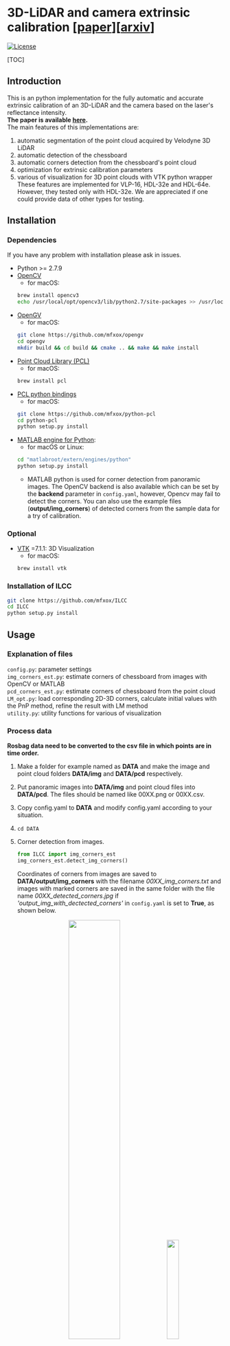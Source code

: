 # 3D-LiDAR and camera extrinsic calibration [[paper](http://www.mdpi.com/2072-4292/9/8/851/htm)][[arxiv](https://arxiv.org/abs/1708.05514)]
<!-- based on reflectance intensity of the laser -->

[![License](https://img.shields.io/badge/license-BSD-blue.svg)](LICENSE) 

[TOC]

## Introduction

<!-- [[paper]](http://www.mdpi.com/journal/remotesensing)-->
This is an python implementation for the fully automatic and accurate extrinsic calibration of an 3D-LiDAR and the camera based on the laser's reflectance intensity. <br>
__The paper is available [here](http://www.mdpi.com/2072-4292/9/8/851/htm).__<br>
The main features of this implementations are:<br>
1. automatic segmentation of the point cloud acquired by Velodyne 3D LiDAR 
1. automatic detection of the chessboard 
1. automatic corners detection from the chessboard's point cloud
1. optimization for extrinsic calibration parameters
1. various of visualization for 3D point clouds with VTK python wrapper<br>
These features are implemented for VLP-16, HDL-32e and HDL-64e. However, they tested only with HDL-32e. We are appreciated if one could provide data of other types for testing.

## Installation

### Dependencies
If you have any problem with installation please ask in issues.

* Python >= 2.7.9
* [OpenCV](http://opencv.org/)
    - for macOS:<br> 
    ```sh
    brew install opencv3
    echo /usr/local/opt/opencv3/lib/python2.7/site-packages >> /usr/local/lib/python2.7/site-packages/opencv3.pth
    ```
* [OpenGV](https://laurentkneip.github.io/opengv/page_installation.html)
    - for macOS:<br> 
    ```sh
    git clone https://github.com/mfxox/opengv
    cd opengv
    mkdir build && cd build && cmake .. && make && make install
    ```
* [Point Cloud Library (PCL)](http://pointclouds.org/)
    - for macOS:<br> 
    ```sh
    brew install pcl
    ```
* [PCL python bindings](<https://github.com/mfxox/python-pcl>)
    - for macOS:<br> 
    ```sh
    git clone https://github.com/mfxox/python-pcl
    cd python-pcl
    python setup.py install
    ```
* [MATLAB engine for Python](https://www.mathworks.com/help/matlab/matlab_external/install-the-matlab-engine-for-python.html): 
    - for macOS or Linux:<br> 
    ```sh
    cd "matlabroot/extern/engines/python"
    python setup.py install
    ```
    - MATLAB python is used for corner detection from panoramic images. The OpenCV backend is also available which can be set by the __backend__ parameter in ```config.yaml```, however, Opencv may fail to detect the corners. You can also use the example files (__output/img_corners__) of detected corners from the sample data for a try of calibration.
<!-- * Other python packages: pip install -r [requirements.txt](requirements.txt) -->
### Optional
<!-- * [MATLAB engine for Python](https://www.mathworks.com/help/matlab/matlab_external/install-the-matlab-engine-for-python.html): Corner detection from images with MATLAB
   - for macOS or Linux:<br> 
    ```sh
    cd "matlabroot/extern/engines/python"
    python setup.py install
    ``` -->
* [VTK](https://github.com/Kitware/VTK) =7.1.1: 3D Visualization
    - for macOS:<br> 
    ```sh
    brew install vtk
    ```
### Installation of ILCC    
```sh
git clone https://github.com/mfxox/ILCC
cd ILCC
python setup.py install
```



## Usage
### Explanation of files
```config.py```: parameter settings <br>
 ```img_corners_est.py```: estimate corners of chessboard from images with OpenCV or MATLAB<br>
```pcd_corners_est.py```: estimate corners of chessboard from the point cloud<br>
```LM_opt.py```: load corresponding 2D-3D corners, calculate initial values with the PnP method, refine the result with LM method<br>
```utility.py```: utility functions for various of visualization


### Process data
**Rosbag data need to be converted to the csv file in which points are in time order.**
1. Make a folder for example named as __DATA__ and make the image and point cloud folders __DATA/img__ and __DATA/pcd__ respectively. 
1. Put panoramic images into  __DATA/img__ and point cloud files into  __DATA/pcd__. The files should be named like 00XX.png or 00XX.csv.
1. Copy config.yaml to __DATA__ and modify config.yaml according to your situation.
1. ```cd DATA ```
1. Corner detection from images.<br>
    ```python
    from ILCC import img_corners_est
    img_corners_est.detect_img_corners()
    ```
    Coordinates of corners from images are saved to __DATA/output/img_corners__ with the filename *00XX_img_corners.txt* and images with marked corners are saved in the same folder with the file name *00XX_detected_corners.jpg* if _'output_img_with_dectected_corners'_ in ```config.yaml``` is set to __True__, as shown below.
    <div style="text-align: center">
    <img src="readme_files/0001_detected_corners.jpg" width = "50%" />
    <img src="readme_files/0001_detected_corners_zoom.jpg" width = "24.35%" />
    </div>
1. Corner detection from point clouds.<br>
    ```python
    from ILCC import pcd_corners_est
    pcd_corners_est.detect_pcd_corners()
    ```
    Coordinates of corners from point clouds are save to __output/pcd_seg__ with the filename *00XX_pcd_result.pkl*.  Segments of each point cloud are output to __/DATA/output/pcd_seg/00XX__.
1. Non-linear optimization for final extrinsic parameters.<br>
    ```python 
    from ILCC import LM_opt
    LM_opt.cal_ext_paras()
    ```
    The extrinsic calibration results are output in the end of the process and saved with the filename *YYYYMMDD_HHMMSS_calir_result.txt*.  Images of back-projected 3D corners with the calculated parameters are saved to __DATA/output__ if 'back_proj_corners' is set to **True**, as shown below.
    <div style="text-align: center">
    <img src="readme_files/0001_cal_backproj.jpg" width = "50%" />
    <img src="readme_files/0001_cal_backproj_zoom.jpg" width = "24.35%" />
    </div>
1. After the aforementioned process, utility module can be imported for visualizing various of results. <br>
    ```python
    from ILCC import utility
    utility.vis_back_proj(ind=1, img_style="edge", pcd_style="intens")
    utility.vis_back_proj(ind=1, img_style="orig", pcd_style="dis")
    ```
     The image (see below) with backprojected point cloud with the calculated extrinsic parameters will be showed and press "s" for saving. __img_style__ can be "edge" (edge extracted) or "orig" (original image) and __pcd_style__ can be "dis" (color by distance) or "intens" (color by intensity).
    <div style="text-align: center">
    <img src="readme_files/0001_edge_intens.jpg" width = "50%" />
    <img src="readme_files/0001_orig_dis.jpg" width = "50%" />
    </div>
    

1. For 3D visualization, [VTK](https://github.com/Kitware/VTK) >=7.0 is necessary. See the example below for how to use.


## Example
### Sample Data
The sample data and processing results of detected corners can be downloaded from [here](https://www.dropbox.com/s/m0ogerftqav0fyx/ILCC_sample_data_and_result.zip?dl=0) (181M). <br> These data are acquired with the [chessboard file](readme_files/chessboard_A0_0.75_6_8.pdf) which contains 6*8 patterns and the length of one grid is 7.5cm if it is printed by A0 size.
### Process
```sh
wget https://www.dropbox.com/s/m0ogerftqav0fyx/ILCC_sample_data_and_result.zip
unzip ILCC_sample_data_and_result.zip
cd ILCC_sample_data_and_result
```
copy ```config.yaml``` to __ILCC_sample_data_and_result__ folder.


### Visualization ([VTK](https://github.com/Kitware/VTK) >=7.0 is necessary)
* visualization of the point cloud from .csv file
```python
    from ILCC import utility
    utility.vis_csv_pcd(ind=1)
```
<div style="text-align: center">
<img src="readme_files/vis_csv.png" width = "50%" />
</div>

* visualization of the segmented results
```python
    from ILCC import utility
    utility.vis_segments(ind=1)
```
<div style="text-align: center">
<img src="readme_files/vis_seg.png" width = "50%" />
</div>

* visualization of the detected point cloud segment of the chessboard
```python
    from ILCC import utility
    utility.vis_segments_only_chessboard_color(ind=1)
```
<div style="text-align: center">
<img src="readme_files/vis_chessboard_only.png" width = "50%" />
</div>

* visualization of the detected point cloud segment of the chessboard and the estimated chessboard model
```python
    from ILCC import utility
    utility.vis_ested_pcd_corners(ind=1)
```
<div style="text-align: center">
<img src="readme_files/vis_est_marker.png" width = "50%" />
</div>

* visualization of all detected chessboards
```python
    import utility
    import numpy as np
    utility.vis_all_markers(utility.vis_all_markers(np.arange(1, 21).tolist()))
```
<div style="text-align: center">
<img src="readme_files/all_frames_side.png" width = "60%" />
<img src="readme_files/all_frames_top.png" width = "65%" />
</div>

## Troubleshooting
1. The chessboard was not segmented properly.
* Make sure all points in the *csv* file are according to the time order. 
* Check the *LiDAR_type* and *laser_beams_num* in ```config.yaml``` are the same with your setup.
* Try to increase *jdc_thre_ratio* and *agglomerative_cluster_th_ratio* in ```config.yaml``` if the chessboard is over-segmented. Otherwise, decrease them if the chessboard is under-segmented.

2. The chessboard seems to be segmented properly by visualizing the segmentation result with **utility.vis_segments**, but "no marker is found" or the wrong segment is found.
* Check *pattern_size* and *grid_length* in ```config.yaml``` are set properly.
* Check the approximate distance of the chessboard is less than *marker_range_limit* in  ```config.yaml```.
* Try to increase the value of *chessboard_detect_planar_PCA_ratio* in ```config.yaml``` if the point cloud of the chessboard is very noisy in the normal vector direction.

For further questions, please discuss in [Issues](https://github.com/mfxox/ILCC/issues).


## Tested conditions
| No. |    LiDAR Model   | Camera Model | Pattern Size | Grid Length[cm] | Distance Range[m] |                                       Data source                                      |               Author              |
|:---:|:----------------:|:------------:|:------------:|:---------------:|:-----------------:|:--------------------------------------------------------------------------------------:|:---------------------------------:|
|  1  | Velodyne <br> HDL-32e |   Ladybug3   |      8*6     |       7.5       |      1.2 ~ 2.6      | [link](https://www.dropbox.com/s/m0ogerftqav0fyx/ILCC_sample_data_and_result.zip?dl=0) | [mfxox](https://github.com/mfxox) |

## Contributing
We are appreciated if you could share the collected data with different sizes or patterns of chessboard or other types of LiDAR sensors. We will acknowledge your contributions in the tested conditions' list.

If you have any question, please discuss in [Issues](https://github.com/mfxox/ILCC/issues) or contact [me](mailto:weimin@ucl.nagoya-u.ac.jp) directly.

## To do list
1. uniformity check with chi-square test for chessboard detection
1. Integration for ROS
1. <del>Add parameters for HDL-64 and VLP-16-PACK</del>(20170614)
1. Add optimization for perspective camera model

